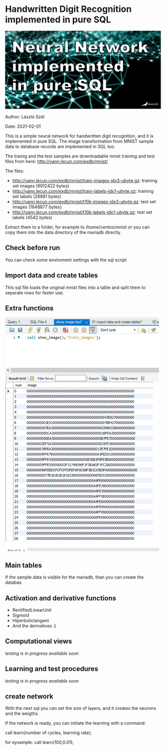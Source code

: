 # Handwritten Digit Recognition implemented in pure SQL
![Header Image](https://github.com/lszel/SQL-Neural-Network/blob/main/img/header.jpg)


Author: László Szél

Date: 2021-02-01

This is a simple neural network for handwritten digit recognition, and it is implemented in pure SQL. The image transformation from MNIST sample data to database records are implemented in SQL too.

The trainig and the test samples are downloadable mnist training and test files from here:
http://yann.lecun.com/exdb/mnist/

The files:
* http://yann.lecun.com/exdb/mnist/train-images-idx3-ubyte.gz:  training set images (9912422 bytes)
* http://yann.lecun.com/exdb/mnist/train-labels-idx1-ubyte.gz:  training set labels (28881 bytes)
* http://yann.lecun.com/exdb/mnist/t10k-images-idx3-ubyte.gz:   test set images (1648877 bytes)
* http://yann.lecun.com/exdb/mnist/t10k-labels-idx1-ubyte.gz:   test set labels (4542 bytes) 

Extract them to a folder, for example to /home/centos/mnist or you can copy them into the data directory of the mariadb directly.


## Check before run
You can check some enviroment settings with the sql script

## Import data and create tables
This sql file loads the original mnist files into a table and split them to separate rows for faster use.

## Extra functions
![Show_image_function](https://github.com/lszel/SQL-Neural-Network/blob/main/img/show_image.jpg)

## Main tables
If the sample data is visible for the mariadb, than you can create the databas

## Activation and derivative functions
* RectifiedLinearUnit
* Sigmoid
* Hiperbolictangent
* And the derivatives :)

## Computational views
*testing is in progress
available soon*

## Learning and test procedures
*testing is in progress
available soon*

## create network
With the next sql you can set the size of layers, and it creates the neurons and the weigths.


If the network is ready, you can initiate the learning with a command:

call learn(number of cycles, learning rate);

for eyxample:
call learn(100,0.01);
